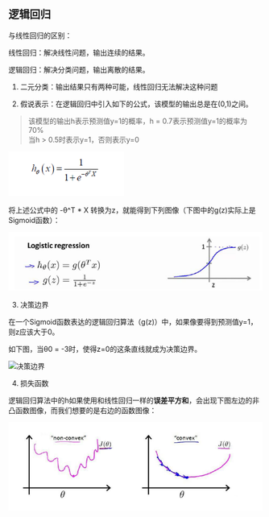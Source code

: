 ## 逻辑回归

与线性回归的区别：

线性回归：解决线性问题，输出连续的结果。

逻辑回归：解决分类问题，输出离散的结果。

1. 二元分类：输出结果只有两种可能，线性回归无法解决这种问题

2. 假说表示：在逻辑回归中引入如下的公式，该模型的输出总是在(0,1)之间。
> 该模型的输出h表示预测值y=1的概率，h = 0.7表示预测值y=1的概率为70%<br>
> 当h > 0.5时表示y=1，否则表示y=0<br>

![逻辑回归算法1](img/逻辑回归算法1.png)

将上述公式中的 -θ^T * X 转换为z，就能得到下列图像（下图中的g(z)实际上是Sigmoid函数）：

![逻辑回归算法3](img/逻辑回归算法3.png)

3. 决策边界

在一个Sigmoid函数表达的逻辑回归算法（g(z)）中，如果像要得到预测值y=1，则z应该大于0。

如下图，当θ0 = -3时，使得z=0的这条直线就成为决策边界。

![决策边界](img/决策边界)

4. 损失函数

逻辑回归算法中的h如果使用和线性回归一样的**误差平方和**，会出现下图左边的非凸函数图像，而我们想要的是右边的函数图像：

![逻辑回归的损失函数](img/逻辑回归的损失函数.png)

